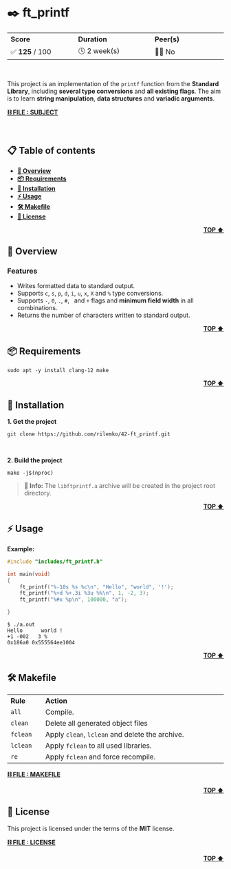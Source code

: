 <a id="readme-top" name="readme-top"></a>

<!-- ------------------------------
* TITLE, DESCRIPTION & CONTACT
------------------------------ -->
# ✒️ ft_printf

<table>
    <tr>
        <th align="left" width="3333px">Score</th>
        <th align="left" width="3333px">Duration</th>
        <th align="left" width="3333px">Peer(s)</th>
    </tr>
    <tr>
        <td>✅ <b>125</b> / 100</td>
        <td>🕓 2 week(s)</td>
        <td>👷🏻 No</td>
    </tr>
</table>

<br>

This project is an implementation of the `printf` function from the **Standard Library**, including **several type conversions** and **all existing flags**. The aim is to learn **string manipulation**, **data structures** and **variadic arguments**.

[**⛓️ FILE : SUBJECT**](en.subject.pdf)

<br>

<!-- ------------------------------
* TABLE OF CONTENTS
------------------------------ -->
## 📋 Table of contents

- [**👀 Overview**](#readme-overview)
- [**📦 Requirements**](#readme-requirements)
- [**💾 Installation**](#readme-installation)
- [**⚡️ Usage**](#readme-usage)
- [**🛠️ Makefile**](#readme-makefile)
- [**📄 License**](#readme-license)

<a id="readme-overview" name="readme-overview"></a>
<p align="right"><b><a href="#readme-top">TOP ⬆️</a></b></p>

<!-- ------------------------------
* OVERVIEW
------------------------------ -->
## 👀 Overview

### Features

- Writes formatted data to standard output.
- Supports `c`, `s`, `p`, `d`, `i`, `u`, `x`, `X` and `%` type conversions.
- Supports `-`, `0`, `.`, `#`,` ` and `+` flags and **minimum field width** in all combinations.
- Returns the number of characters written to standard output.

<a id="readme-requirements" name="readme-requirements"></a>
<p align="right"><b><a href="#readme-top">TOP ⬆️</a></b></p>

<!-- ------------------------------
* REQUIREMENTS
------------------------------ -->
## 📦 Requirements

```
sudo apt -y install clang-12 make
```

<a id="readme-installation" name="readme-installation"></a>
<p align="right"><b><a href="#readme-top">TOP ⬆️</a></b></p>

<!-- ------------------------------
* INSTALLATION
------------------------------ -->
## 💾 Installation

**1. Get the project**

```
git clone https://github.com/rilemko/42-ft_printf.git
```

<br>

**2. Build the project**

```
make -j$(nproc)
```

> **🔵 Info:** The `libftprintf.a` archive will be created in the project root directory.

<a id="readme-usage" name="readme-usage"></a>
<p align="right"><b><a href="#readme-top">TOP ⬆️</a></b></p>

<!-- ------------------------------
* USAGE
------------------------------ -->
## ⚡️ Usage

**Example:**

```c
#include "includes/ft_printf.h"

int main(void)
{
    ft_printf("%-10s %s %c\n", "Hello", "world", '!');
    ft_printf("%+d %+.3i %3u %%\n", 1, -2, 3);
    ft_printf("%#x %p\n", 100000, "a");

}
```

```console
$ ./a.out
Hello      world !
+1 -002   3 %
0x186a0 0x555564ee1004
```

<a id="readme-makefile" name="readme-makefile"></a>
<p align="right"><b><a href="#readme-top">TOP ⬆️</a></b></p>

<!-- ------------------------------
* MAKEFILE
------------------------------ -->
## 🛠️ Makefile

<table>
    <tr>
        <th align="left" width="500px">Rule</th>
        <th align="left" width="9500px">Action</th>
        </tr>
    <tr><td><code>all</code></td><td>Compile.</td></tr>
    <tr><td><code>clean</code></td><td>Delete all generated object files</td></tr>
    <tr><td><code>fclean</code></td><td>Apply <code>clean</code>, <code>lclean</code> and delete the archive.</td></tr>
    <tr><td><code>lclean</code></td><td>Apply <code>fclean</code> to all used libraries.</td></tr>
    <tr><td><code>re</code></td><td>Apply <code>fclean</code> and force recompile.</td></tr>
</table>

[**⛓️ FILE : MAKEFILE**](Makefile)

<a id="readme-license" name="readme-license"></a>
<p align="right"><b><a href="#readme-top">TOP ⬆️</a></b></p>

<!-- ------------------------------
* LICENSE
------------------------------ -->
## 📄 License

This project is licensed under the terms of the **MIT** license.

[**⛓️ FILE : LICENSE**](LICENSE.md)

<p align="right"><b><a href="#readme-top">TOP ⬆️</a></b></p>
